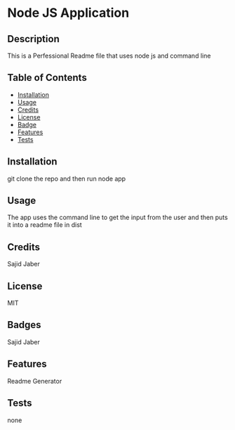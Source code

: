 # Node JS Application

## Description

This is a Perfessional Readme file that uses node js and command line

## Table of Contents

- [Installation](#installation)
- [Usage](#usage)
- [Credits](#credits)
- [License](#license)
- [Badge](#Badge)
- [Features](#Features)
- [Tests](#Tests)

## Installation

git clone the repo and then run node app

## Usage

The app uses the command line to get the input from the user and then puts it into a readme file in dist

## Credits

Sajid Jaber

## License

MIT 

## Badges

Sajid Jaber

## Features

Readme Generator

## Tests

none
